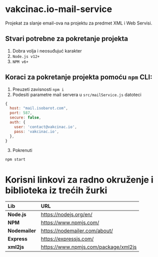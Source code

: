 # vakcinac.io-mail-service
Projekat za slanje email-ova na projektu za predmet XML i Web Servisi.

## Stvari potrebne za pokretanje projekta

1. Dobra volja i neosuđujuć karakter
2. `Node.js v12+`
3. `NPM v6+`

## Koraci za pokretanje projekta pomoću `npm` CLI:
1. Preuzeti zavisnosti `npm i`
2. Podesiti parametre mail servera u `src/mailService.js` datoteci
```js
{
  host: "mail.isobarot.com",
  port: 587,
  secure: false,
  auth: {
    user: 'contact@vakcinac.io',
    pass: 'vakcinac.io',
  },
}
```
3. Pokrenuti
```bash
npm start
```

<h1>Korisni linkovi za radno okruženje i biblioteka iz trećih žurki</h1>

| Lib | URL |
| :--- | :--- |
| <b>Node.js | https://nodejs.org/en/ |
| <b>NPM | https://www.npmjs.com/ |
| <b>Nodemailer | https://nodemailer.com/about/ |
| <b>Express | https://expressjs.com/ |
| <b>xml2js | https://www.npmjs.com/package/xml2js |